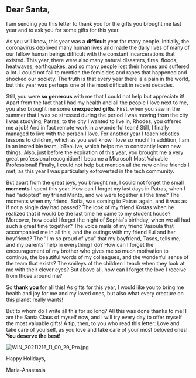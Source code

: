 ## Dear Santa,

I am sending you this letter to thank you for the gifts you brought me last year and to ask you for some gifts for this year.

As you will know, this year was a **difficult** year for many people. Initially, the coronavirus deprived many human lives and made the daily lives of many of our fellow human beings difficult with the constant incarcerations that existed. This year, there were also many natural disasters, fires, floods, heatwaves, earthquakes, and so many people lost their homes and suffered a lot. I could not fail to mention the femicides and rapes that happened and shocked our society. The truth is that every year there is a pain in the world, but this year was perhaps one of the most difficult in recent decades.

Still, you were **so generous** with me that I could not help but appreciate it! Apart from the fact that I had my health and all the people I love next to me, you also brought me some **unexpected gifts**. First, when you saw in the summer that I was so stressed during the period I was moving from the city I was studying, Patras, to the city I wanted to live in, Rhodes, you offered me a job! And in fact remote work in a wonderful team! Still, I finally managed to live with the person I love. For another year I teach robotics lessons to children, which as you well know I love so much! In addition, I am in an incredible team, IoTeaLive, which helps me to constantly learn new things. Also, just before the expiration of this year, you brought me a very great professional recognition! I became a Microsoft Most Valuable Professional! Finally, I could not help but mention all the new online friends I met, as this year I was particularly extroverted in the tech community.

But apart from the great joys, you brought me, I could not forget the small **moments** I spent this year. How can I forget my last days in Patras, when I had "adopted" my friend Manto, and we were together all the time? The moments when my friend, Sofia, was coming to Patras again, and it was as if not a single day had passed? The look of my friend Kostas when he realized that it would be the last time he came to my student house? Moreover, how could I forget the night of Sophia's birthday, when we all had such a great time together? The voice mails of my friend Vasoula that accompanied me in all this, and the outings with my friend Eui and her boyfriend? The "I'm so proud of you" that my boyfriend, Tasos, tells me, and my parents' help in everything I do? How can I forget the encouragement of my brother who gives me so much motivation to continue, the beautiful words of my colleagues, and the wonderful sense of the team that exists? The smileys of the children I teach when they look at me with their clever eyes? But above all, how can I forget the love I receive from those around me?

So **thank you** for all this! As gifts for this year, I would like you to bring me health and joy for me and my loved ones, but also what every creature on this planet really wants!

But to whom do I write all this for so long? All this was done thanks to me! I am the Santa Claus of myself now, and I will try every day to offer myself the most valuable gifts! A tip, then, to you who read this letter: Love and take care of yourself, as you love and take care of your most beloved ones! **You deserve the best!**


![WIN_20211216_11_00_29_Pro.jpg](https://cdn.hashnode.com/res/hashnode/image/upload/v1639743304832/6erJhrxBR.jpeg)

Happy Holidays,

Maria-Anastasia